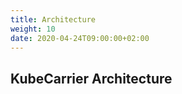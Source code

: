 ```yaml
---
title: Architecture
weight: 10
date: 2020-04-24T09:00:00+02:00
---
```


## KubeCarrier Architecture
